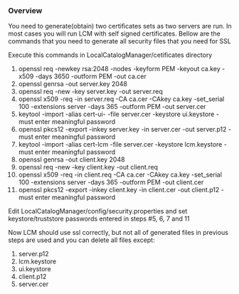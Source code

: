 ### Overview

You need to generate(obtain) two  certificates sets as two servers are run. 
In most cases you will run LCM with self signed certificates. Bellow are the commands that you need 
to generate all security files that you need for SSL

Execute this commands in LocalCatalogManager/cetificates directory

1. openssl req -newkey rsa:2048 -nodes -keyform PEM -keyout ca.key -x509 -days 3650 -outform PEM -out ca.cer 
2. openssl genrsa -out server.key 2048
3. openssl req -new -key server.key -out server.req  
4. openssl x509 -req -in server.req -CA ca.cer -CAkey ca.key -set_serial 100 -extensions server -days 365 -outform PEM -out server.cer
5. keytool -import -alias cert-ui- -file server.cer -keystore ui.keystore - must enter meaningful password
6. openssl pkcs12 -export -inkey server.key -in server.cer -out server.p12 - must enter meaningful password
7. keytool -import -alias cert-lcm -file server.cer -keystore lcm.keystore - must enter meaningful password
8. openssl genrsa -out client.key 2048
9. openssl req -new -key client.key -out client.req  
10. openssl x509 -req -in client.req -CA ca.cer -CAkey ca.key -set_serial 100 -extensions server -days 365 -outform PEM -out client.cer
11. openssl pkcs12 -export -inkey client.key -in client.cer -out client.p12 - must enter meaningful password


Edit LocalCatalogManager/config/security.properties and set keystore/truststore passwords entered in steps  #5, 6, 7  and 11

Now LCM should use ssl correctly, but not all of generated files in previous steps are used and you can delete all files except:
1. server.p12
2. lcm.keystore
3. ui.keystore
4. client.p12
5. server.cer
